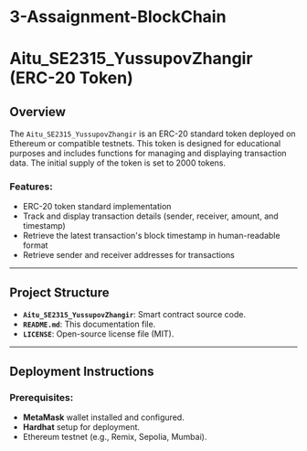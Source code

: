 # 3-Assaignment-BlockChain
# Aitu_SE2315_YussupovZhangir (ERC-20 Token)

## Overview

The `Aitu_SE2315_YussupovZhangir` is an ERC-20 standard token deployed on Ethereum or compatible testnets. This token is designed for educational purposes and includes functions for managing and displaying transaction data. The initial supply of the token is set to 2000 tokens.

### Features:
- ERC-20 token standard implementation
- Track and display transaction details (sender, receiver, amount, and timestamp)
- Retrieve the latest transaction's block timestamp in human-readable format
- Retrieve sender and receiver addresses for transactions

---

## Project Structure

- **`Aitu_SE2315_YussupovZhangir`**: Smart contract source code.
- **`README.md`**: This documentation file.
- **`LICENSE`**: Open-source license file (MIT).

---

## Deployment Instructions

### Prerequisites:
- **MetaMask** wallet installed and configured.
- **Hardhat** setup for deployment.
- Ethereum testnet (e.g., Remix, Sepolia, Mumbai).
